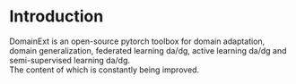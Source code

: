 # Introduction
DomainExt is an open-source pytorch toolbox for domain adaptation, domain generalization, federated learning da/dg, active learning da/dg and semi-supervised learning da/dg.    
The content of which is constantly being improved.